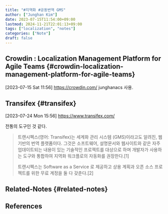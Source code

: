```yaml
---
title: "#지역화 #공동번역 GMS"
author: ["Junghan Kim"]
date: 2023-07-15T11:54:00+09:00
lastmod: 2024-11-21T22:01:13+09:00
tags: ["localization", "notes"]
categories: ["Note"]
draft: false
---
```


## Crowdin : Localization Management Platform for Agile Teams {#crowdin-localization-management-platform-for-agile-teams}

<span class="timestamp-wrapper"><span class="timestamp">[2023-07-15 Sat 11:56]</span></span> <https://crowdin.com/> junghanacs 사용.


## Transifex {#transifex}

<span class="timestamp-wrapper"><span class="timestamp">[2023-07-24 Mon 15:56]</span></span> <https://www.transifex.com/>

전통의 도구인 것 같다.

> 트랜시펙스(영어: Transifex)는 세계화 관리 시스템 (GMS)이라고도 알려진, 웹 기반의 번역 플랫폼이다. 그것은 소프트웨어, 설명문서와 웹사이트와 같은 자주 업데이트되는 내용이 있는 기술적인 프로젝트를 대상으로 하며 개발자가 사용하는 도구와 통합하여 지역화 워크플로의 자동화를 권장한다.[1]
>
> 트랜시펙스는 Software as a Service 로 제공하고 상용 계획과 오픈 소스 프로젝트를 위한 무료 계정을 둘 다 갖춘다.[2]


## Related-Notes {#related-notes}

## References

<style>.csl-entry{text-indent: -1.5em; margin-left: 1.5em;}</style><div class="csl-bib-body">
</div>
